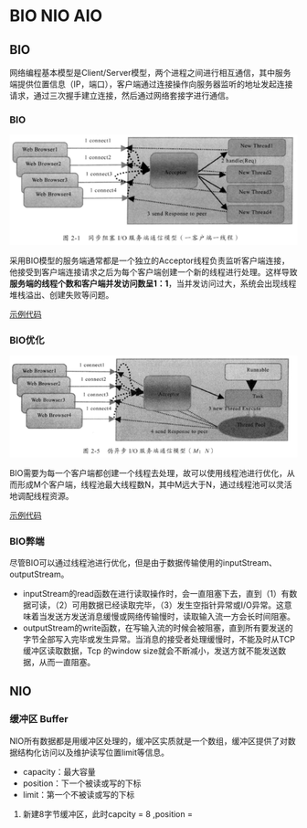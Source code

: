 # BIO NIO AIO
## BIO
网络编程基本模型是Client/Server模型，两个进程之间进行相互通信，其中服务端提供位置信息（IP，端口），客户端通过连接操作向服务器监听的地址发起连接请求，通过三次握手建立连接，然后通过网络套接字进行通信。

### BIO

![title](https://raw.githubusercontent.com/pallcard/noteImg/master/noteImg/2020/03/16/Popo%E6%88%AA%E5%9B%BE2020316234123-1584373317560.png)

采用BIO模型的服务端通常都是一个独立的Acceptor线程负责监听客户端连接，他接受到客户端连接请求之后为每个客户端创建一个新的线程进行处理。这样导致**服务端的线程个数和客户端并发访问数呈1：1**，当并发访问过大，系统会出现线程堆栈溢出、创建失败等问题。

[示例代码](https://github.com/pallcard/learn-java/blob/master/src/main/java/com/wishhust/net/netty/bio "bio")

### BIO优化

![title](https://raw.githubusercontent.com/pallcard/noteImg/master/noteImg/2020/03/16/Popo%E6%88%AA%E5%9B%BE2020316235452-1584374147782.png)

BIO需要为每一个客户端都创建一个线程去处理，故可以使用线程池进行优化，从而形成M个客户端，线程池最大线程数N，其中M远大于N，通过线程池可以灵活地调配线程资源。

[示例代码](https://github.com/pallcard/learn-java/blob/master/src/main/java/com/wishhust/net/netty/bio2 "bio2")

### BIO弊端
尽管BIO可以通过线程池进行优化，但是由于数据传输使用的inputStream、outputStream。
* inputStream的read函数在进行读取操作时，会一直阻塞下去，直到（1）有数据可读，（2）可用数据已经读取完毕，（3）发生空指针异常或I/O异常。这意味着当发送方发送消息缓慢或网络传输慢时，读取输入流一方会长时间阻塞。
* outputStream的write函数，在写输入流的时候会被阻塞，直到所有要发送的字节全部写入完毕或发生异常。当消息的接受者处理缓慢时，不能及时从TCP缓冲区读取数据，Tcp 的window size就会不断减小，发送方就不能发送数据，从而一直阻塞。

## NIO

### 缓冲区 Buffer
NIO所有数据都是用缓冲区处理的，缓冲区实质就是一个数组，缓冲区提供了对数据结构化访问以及维护读写位置limit等信息。

* capacity：最大容量
* position：下一个被读或写的下标
* limit：第一个不被读或写的下标

1. 新建8字节缓冲区，此时capcity = 8 ,position = 





